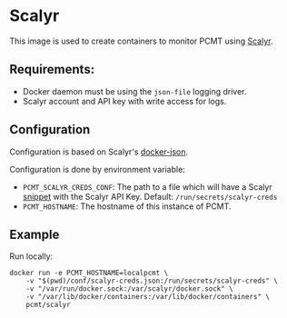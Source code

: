 # Scalyr

This image is used to create containers to monitor PCMT using [Scalyr][scalyr].

[scalyr]: https://scalyr.com

## Requirements:

- Docker daemon must be using the `json-file` logging driver.
- Scalyr account and API key with write access for logs.

## Configuration

Configuration is based on Scalyr's [docker-json].

Configuration is done by environment variable:

- `PCMT_SCALYR_CREDS_CONF`:  The path to a file which will have a Scalyr
  [snippet] with the Scalyr API Key.  Default: `/run/secrets/scalyr-creds`
- `PCMT_HOSTNAME`: The hostname of this instance of PCMT.

[docker-json]: https://app.scalyr.com/help/install-agent-docker?teamToken=pkXh_nPAxsdVbnjeRuIXEQ--#dockerJSON
[snippet]: https://app.scalyr.com/help/scalyr-agent#modularConfig

## Example

Run locally:

```shell
docker run -e PCMT_HOSTNAME=localpcmt \
    -v "$(pwd)/conf/scalyr-creds.json:/run/secrets/scalyr-creds" \
    -v "/var/run/docker.sock:/var/scalyr/docker.sock" \
    -v "/var/lib/docker/containers:/var/lib/docker/containers" \
    pcmt/scalyr
```